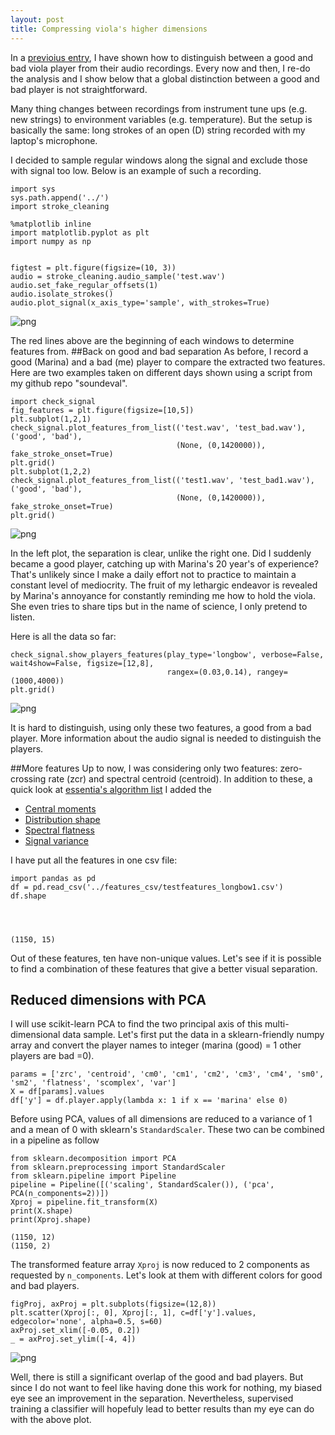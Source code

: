 ```yaml
---
layout: post
title: Compressing viola's higher dimensions
---
```


In a [previoius entry](http://jfraj.github.io/2015/03/29/goodbadviolastrokes.html), I have shown how to distinguish between a good and bad viola player from their audio recordings.
Every now and then, I re-do the analysis
and I show below that a global distinction between a good and bad player is not straightforward. 

Many thing changes between recordings from instrument tune ups (e.g. new strings) to environment variables (e.g. temperature).  But the setup is basically the same: long strokes of an open (D) string recorded with my laptop's microphone.

I decided to sample regular windows along the signal and exclude those with signal too low.
Below is an example of such a recording.


    import sys
    sys.path.append('../')
    import stroke_cleaning
    
    %matplotlib inline
    import matplotlib.pyplot as plt
    import numpy as np


    figtest = plt.figure(figsize=(10, 3))
    audio = stroke_cleaning.audio_sample('test.wav')
    audio.set_fake_regular_offsets(1)
    audio.isolate_strokes()
    audio.plot_signal(x_axis_type='sample', with_strokes=True)


![png]({{jfraj.github.io}}/assets/viola_pca_files/viola_pca_2_0.png)


The red lines above are the beginning of each windows to determine features from.
##Back on good and bad separation
As before, I record a good (Marina) and a bad (me) player to compare the extracted two features.
Here are two examples taken on different days shown using a script from my github repo "soundeval".


    import check_signal
    fig_features = plt.figure(figsize=[10,5])
    plt.subplot(1,2,1)
    check_signal.plot_features_from_list(('test.wav', 'test_bad.wav'), ('good', 'bad'),
                                         (None, (0,1420000)), fake_stroke_onset=True)
    plt.grid()
    plt.subplot(1,2,2)
    check_signal.plot_features_from_list(('test1.wav', 'test_bad1.wav'), ('good', 'bad'),
                                         (None, (0,1420000)), fake_stroke_onset=True)
    plt.grid()


![png]({{jfraj.github.io}}/assets/viola_pca_files/viola_pca_4_0.png)


In the left plot, the separation is clear, unlike the right one.
Did I suddenly became a good player, catching up with Marina's 20 year's of experience?
That's unlikely since I make a daily effort not to practice to maintain a constant level of mediocrity.
The fruit of my lethargic endeavor is revealed by Marina's annoyance 
for constantly reminding me how to hold the viola.
She even tries to share tips but in the name of science, I only pretend to listen.

Here is all the data so far:


    check_signal.show_players_features(play_type='longbow', verbose=False, wait4show=False, figsize=[12,8],
                                       rangex=(0.03,0.14), rangey=(1000,4000))
    plt.grid()


![png]({{jfraj.github.io}}/assets/viola_pca_files/viola_pca_6_1.png)


It is hard to distinguish, using only these two features, a good from a bad player. 
More information about the audio signal is needed to distinguish the players.

##More features
Up to now, I was considering only two features: zero-crossing rate (zcr) and spectral centroid (centroid).
In addition to these, a quick look at [essentia's algorithm list](http://essentia.upf.edu/documentation/algorithms_reference.html) I added the 
* [Central moments](http://essentia.upf.edu/documentation/reference/std_CentralMoments.html)
* [Distribution shape](http://essentia.upf.edu/documentation/reference/std_DistributionShape.html)
* [Spectral flatness](http://essentia.upf.edu/documentation/reference/std_Flatness.html)
* [Signal variance](http://essentia.upf.edu/documentation/reference/std_Variance.html)

I have put all the features in one csv file:


    import pandas as pd
    df = pd.read_csv('../features_csv/testfeatures_longbow1.csv')
    df.shape




    (1150, 15)



Out of these features, ten have non-unique values.
Let's see if it is possible to find a combination of these features that give a better visual separation.

## Reduced dimensions with PCA
I will use scikit-learn PCA to find the two principal axis of this multi-dimensional data sample.
Let's first put the data in a sklearn-friendly numpy array and convert the player names to integer (marina (good) = 1 other players are bad =0).


    params = ['zrc', 'centroid', 'cm0', 'cm1', 'cm2', 'cm3', 'cm4', 'sm0', 'sm2', 'flatness', 'scomplex', 'var']
    X = df[params].values
    df['y'] = df.player.apply(lambda x: 1 if x == 'marina' else 0)

Before using PCA, values of all dimensions are reduced to a variance of 1 and a mean of 0 with sklearn's `StandardScaler`.
These two can be combined in a pipeline as follow


    from sklearn.decomposition import PCA
    from sklearn.preprocessing import StandardScaler
    from sklearn.pipeline import Pipeline
    pipeline = Pipeline([('scaling', StandardScaler()), ('pca', PCA(n_components=2))])
    Xproj = pipeline.fit_transform(X)
    print(X.shape)
    print(Xproj.shape)

    (1150, 12)
    (1150, 2)


The transformed feature array `Xproj` is now reduced to 2 components as requested by `n_components`.
Let's look at them with different colors for good and bad players.


    figProj, axProj = plt.subplots(figsize=(12,8))
    plt.scatter(Xproj[:, 0], Xproj[:, 1], c=df['y'].values, edgecolor='none', alpha=0.5, s=60)
    axProj.set_xlim([-0.05, 0.2])
    _ = axProj.set_ylim([-4, 4])


![png]({{jfraj.github.io}}/assets/viola_pca_files/viola_pca_16_0.png)


Well, there is still a significant overlap of the good and bad players.
But since I do not want to feel like having done this work for nothing, 
my biased eye see an improvement in the separation.
Nevertheless, supervised training a classifier will hopefuly lead to better results than my eye can do with the above plot.
